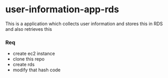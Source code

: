 # user-information-app-rds
This is a application which collects user information and stores this in RDS and also retrieves this 

### Req
- create ec2 instance
- clone this repo
- create rds
- modify that hash code
